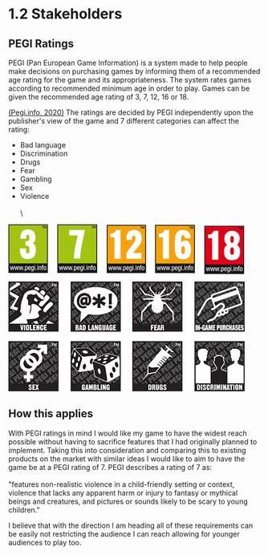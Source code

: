 # 1.2 Stakeholders

## PEGI Ratings

PEGI (Pan European Game Information) is a system made to help people make decisions on purchasing games by informing them of a recommended age rating for the game and its appropriateness. The system rates games according to recommended minimum age in order to play. Games can be given the recommended age rating of 3, 7, 12, 16 or 18.

[(Pegi.info, 2020)](../evaluation/reference-list.md) The ratings are decided by PEGI independently upon the publisher's view of the game and 7 different categories can affect the rating:

* Bad language
* Discrimination
* Drugs
* Fear
* Gambling
* Sex
* Violence\
  \
  \


![](<../.gitbook/assets/image (1) (1) (1).png>)

## How this applies

With PEGI ratings in mind I would like my game to have the widest reach possible without having to sacrifice features that I had originally planned to implement. Taking this into consideration and comparing this to existing products on the market with similar ideas I would like to aim to have the game be at a PEGI rating of 7. PEGI describes a rating of 7 as: \
\
"features non-realistic violence in a child-friendly setting or context, violence that lacks any apparent harm or injury to fantasy or mythical beings and creatures, and pictures or sounds likely to be scary to young children."

I believe that with the direction I am heading all of these requirements can be easily not restricting the audience I can reach allowing for younger audiences to play too.

